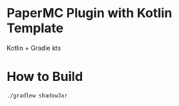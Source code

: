 # PaperMC Plugin with Kotlin Template

Kotlin + Gradle kts

# How to Build

```./gradlew shadowJar```